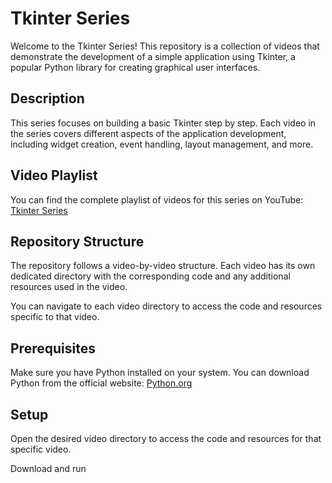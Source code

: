 # Tkinter Series

Welcome to the Tkinter Series! This repository is a collection of videos that demonstrate the development of a simple application using Tkinter, a popular Python library for creating graphical user interfaces.

## Description

This series focuses on building a basic Tkinter step by step. Each video in the series covers different aspects of the application development, including widget creation, event handling, layout management, and more.

## Video Playlist

You can find the complete playlist of videos for this series on YouTube: [Tkinter Series](https://www.youtube.com/watch?v=zyfl0PzgVBs&list=PLBV_QEHvkR53GbWfUlTC7G976ZYvzPCnw)

## Repository Structure

The repository follows a video-by-video structure. Each video has its own dedicated directory with the corresponding code and any additional resources used in the video.

You can navigate to each video directory to access the code and resources specific to that video.

## Prerequisites

Make sure you have Python installed on your system. You can download Python from the official website: [Python.org](https://www.python.org/)

## Setup

Open the desired video directory to access the code and resources for that specific video.

Download and run



